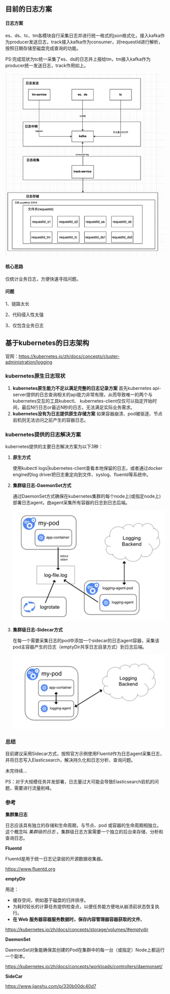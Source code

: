 ## 目前的日志方案

#### 日志方案

es、ds、tc、tm各模块自行采集日志并进行统一格式的json格式化，接入kafka作为producer发送日志，track接入kafka作为consumer，对requestId进行解析，按照日期存储至磁盘完成查询的功能。

PS:完成现状为tc统一采集了es、ds的日志并上报给tm，tm接入kafka作为producer统一发送日志，track作用如上。

![image-20200428101558278](../all_images/image-20200428101558278.png)



#### 核心思路

仅统计业务日志，方便快速寻找问题。

#### 问题

1、链路太长

2、代码侵入性太强

3、仅包含业务日志



## 基于kubernetes的日志架构

官网：https://kubernetes.io/zh/docs/concepts/cluster-administration/logging

### kubernetes原生日志现状

1. **kubernetes原生能力不足以满足完整的日志记录方案**
   首先kubernetes api-server提供的日志查询相关的api能力非常有限，从而导致唯一的两个与kubernetes交互的工具kubectl、 kubernetes-client仅仅可以指定开始时间，最后N行日志or最近N秒的日志，无法满足实际业务需求。
2. **kubernetes没有为日志提供原生存储方案**
   如果容器崩溃、pod被驱逐、节点宕机则无法访问之前产生的容器日志。



### kubernetes提供的日志解决方案

kubernetes提供的主要日志解决方案为以下3种：

1. **原生方式**

   使用kubectl logs|kubernetes-client查看本地保留的日志，或者通过docker engine的log driver把日志重定向到文件、syslog、fluentd等系统中。

2. **集群级日志-DaemonSet方式**

   通过DaemonSet方式确保在kubernetes集群的每个node上(或指定node上)部署日志agent，由agent采集所有容器的日志到日志后端。

   ![image-20200426184629053](../all_images/image-20200426184629053.png)

3. **集群级日志-Sidecar方式**

   在每一个需要采集日志的pod中添加一个sidecar的日志agent容器，采集该pod主容器产生的日志（emptyDir共享日志目录方式）到日志后端。

   ![image-20200427101756459](../all_images/image-20200427101756459.png)

### 总结

目前建议采用Sidecar方式，按照官方示例使用Fluentd作为日志agent采集日志，并将日志写入Elasticsearch，解决持久化和日志分析、查询问题。



未完待续...

PS：对于大规模任务并发部署，日志量过大可能会导致Elasticsearch宕机的问题，需要进行流量削峰。



### 参考

**集群集日志**

日志应该具有独立的存储和生命周期，与节点、pod 或容器的生命周期相独立。这个概念叫 *集群级的日志* 。集群级日志方案需要一个独立的后台来存储、分析和查询日志。



**Fluentd**

Fluentd是用于统一日志记录层的开源数据收集器。

https://www.fluentd.org



**emptyDir**

用途：

- 缓存空间，例如基于磁盘的归并排序。
- 为耗时较长的计算任务提供检查点，以便任务能方便地从崩溃前状态恢复执行。
- **在 Web 服务器容器服务数据时，保存内容管理器容器获取的文件**。

https://kubernetes.io/zh/docs/concepts/storage/volumes/#emptydir



**DaemonSet**

DaemonSet对象能确保其创建的Pod在集群中的每一台（或指定）Node上都运行一个副本。

https://kubernetes.io/zh/docs/concepts/workloads/controllers/daemonset/



**SideCar**

https://www.jianshu.com/p/330b00dc40d7

